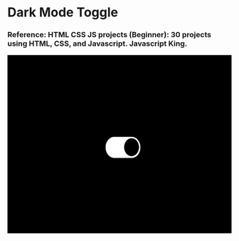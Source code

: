 # Dark Mode Toggle

### Reference: HTML CSS JS projects (Beginner): 30 projects using HTML, CSS, and Javascript.  Javascript King.

<img src="https://github.com/Sarah269/verbose-doodle/blob/main/DarkModeToggle/DarkModeToggle.png" height="400" />
